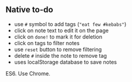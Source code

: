 ## Native to-do

- use `#` symbol to add tags (`"eat few #kebabs"`)  
- click on note text to edit it on the page  
- click on `done!` to mark it for deletion   
- click on tags to filter notes  
- use `reset` button to remove filtering  
- delete `#` inside the note to remove tag  
- uses localStorage database to save notes  

ES6. Use Chrome.
